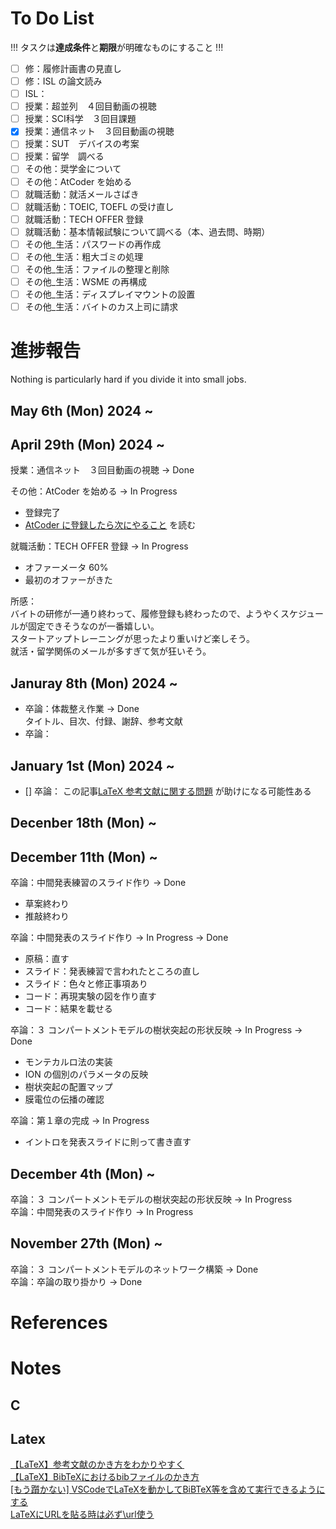 # To Do List
!!! タスクは**達成条件**と**期限**が明確なものにすること !!!

- [ ] 修：履修計画書の見直し
- [ ] 修：ISL の論文読み
- [ ] ISL：
- [ ] 授業：超並列　４回目動画の視聴
- [ ] 授業：SCI科学　３回目課題
- [x] 授業：通信ネット　３回目動画の視聴
- [ ] 授業：SUT　デバイスの考案
- [ ] 授業：留学　調べる
- [ ] その他：奨学金について
- [ ] その他：AtCoder を始める
- [ ] 就職活動：就活メールさばき
- [ ] 就職活動：TOEIC, TOEFL の受け直し
- [ ] 就職活動：TECH OFFER 登録
- [ ] 就職活動：基本情報試験について調べる（本、過去問、時期）
- [ ] その他_生活：パスワードの再作成
- [ ] その他_生活：粗大ゴミの処理
- [ ] その他_生活：ファイルの整理と削除
- [ ] その他_生活：WSME の再構成
- [ ] その他_生活：ディスプレイマウントの設置
- [ ] その他_生活：バイトのカス上司に請求
# 進捗報告
Nothing is particularly hard if you divide it into small jobs.
## May 6th (Mon) 2024 ~

## April 29th (Mon) 2024 ~
授業：通信ネット　３回目動画の視聴 → Done  

その他：AtCoder を始める → In Progress  
 - 登録完了
 - [AtCoder に登録したら次にやること](https://qiita.com/drken/items/fd4e5e3630d0f5859067) を読む

就職活動：TECH OFFER 登録 → In Progress  
 - オファーメータ 60%
 - 最初のオファーがきた

所感：  
バイトの研修が一通り終わって、履修登録も終わったので、ようやくスケジュールが固定できそうなのが一番嬉しい。  
スタートアップトレーニングが思ったより重いけど楽しそう。  
就活・留学関係のメールが多すぎて気が狂いそう。
## Januray 8th (Mon) 2024 ~
 - 卒論：体裁整え作業  → Done  
   タイトル、目次、付録、謝辞、参考文献
- 卒論：
## January 1st (Mon) 2024 ~
 - [] 卒論：
   この記事[LaTeX 参考文献に関する問題](https://superuser.com/questions/1476212/latex-issue-with-biblography) が助けになる可能性ある
## Decenber 18th (Mon) ~
## December 11th (Mon) ~
卒論：中間発表練習のスライド作り → Done  
 - 草案終わり
 - 推敲終わり

卒論：中間発表のスライド作り → In Progress → Done  
 - 原稿：直す
 - スライド：発表練習で言われたところの直し
 - スライド：色々と修正事項あり
 - コード：再現実験の図を作り直す
 - コード：結果を載せる

卒論：３ コンパートメントモデルの樹状突起の形状反映  → In Progress → Done  
 - モンテカルロ法の実装
 - ION の個別のパラメータの反映
 - 樹状突起の配置マップ
 - 膜電位の伝播の確認

卒論：第１章の完成 → In Progress  
 - イントロを発表スライドに則って書き直す

## December 4th (Mon) ~
卒論：３ コンパートメントモデルの樹状突起の形状反映 → In Progress  
卒論：中間発表のスライド作り → In Progress  
## November 27th (Mon) ~
卒論：３ コンパートメントモデルのネットワーク構築 → Done  
卒論：卒論の取り掛かり → Done  

# References


# Notes
## C

## Latex
[【LaTeX】参考文献のかき方をわかりやすく](https://mathlandscape.com/latex-cite/)  
[【LaTeX】BibTeXにおけるbibファイルのかき方](https://mathlandscape.com/latex-bib/)  
[[もう躓かない] VSCodeでLaTeXを動かしてBiBTeX等を含めて実行できるようにする](https://qiita.com/YokoPhys-h/items/227ab79551802fbf641c)  
[LaTeXにURLを貼る時は必ず\url使う](https://tm23forest.com/contents/latex-url-paste)

